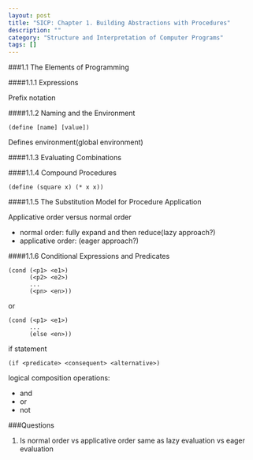 ```yaml
---
layout: post
title: "SICP: Chapter 1. Building Abstractions with Procedures"
description: ""
category: "Structure and Interpretation of Computer Programs"
tags: []
---
```


###1.1 The Elements of Programming

####1.1.1 Expressions

Prefix notation

####1.1.2 Naming and the Environment

    (define [name] [value])

Defines environment(global environment)

####1.1.3 Evaluating Combinations

####1.1.4 Compound Procedures

    (define (square x) (* x x))

####1.1.5 The Substitution Model for Procedure Application

Applicative order versus normal order

- normal order: fully expand and then reduce(lazy approach?)
- applicative order: (eager approach?)

####1.1.6 Conditional Expressions and Predicates

    (cond (<p1> <e1>)
          (<p2> <e2>)
          ...
          (<pn> <en>))

or

    (cond (<p1> <e1>)
          ...
          (else <en>))

if statement

    (if <predicate> <consequent> <alternative>)

logical composition operations:

- and
- or
- not

###Questions

1. Is normal order vs applicative order same as lazy evaluation vs eager evaluation

